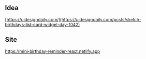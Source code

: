 ## Idea

[https://uidesigndaily.com/](https://uidesigndaily.com/posts/sketch-birthdays-list-card-widget-day-1042)

## Site
https://mini-birthday-reminder-react.netlify.app
